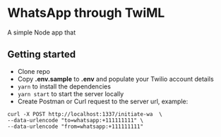 
# WhatsApp through TwiML
A simple Node app that 


## Getting started

- Clone repo
- Copy **.env.sample** to **.env** and populate your Twilio account details 
- `yarn` to install the dependencies
- `yarn start` to start the server locally
- Create Postman or Curl request to the server url, example:
```
curl -X POST http://localhost:1337/initiate-wa  \
--data-urlencode "to=whatsapp:+111111111" \
--data-urlencode "from=whatsapp:+111111111" 
```

